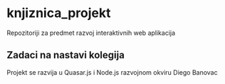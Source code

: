 # knjiznica_projekt
Repozitoriji za predmet razvoj interaktivnih web aplikacija
## Zadaci na nastavi kolegija 
Projekt se razvija u Quasar.js i Node.js razvojnom okviru
Diego Banovac
